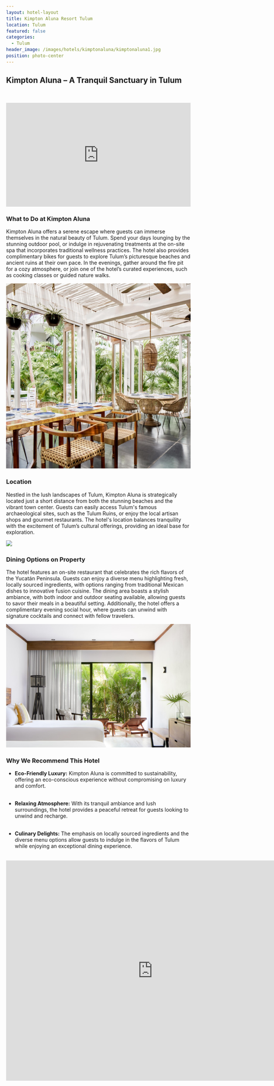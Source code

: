 ```yaml
---
layout: hotel-layout
title: Kimpton Aluna Resort Tulum
location: Tulum
featured: false
categories:
  - Tulum
header_image: /images/hotels/kimptonaluna/kimptonaluna1.jpg
position: photo-center
---
```

## Kimpton Aluna – A Tranquil Sanctuary in Tulum  

&nbsp;  

<style>.embed-container { position: relative; padding-bottom: 56.25%; height: 0; overflow: hidden; max-width: 100%; } .embed-container iframe, .embed-container object, .embed-container embed { position: absolute; top: 0; left: 0; width: 100%; height: 100%; }</style><div class='embed-container'><iframe src='https://www.youtube.com/embed/FTpGrqOrWLw' frameborder='0' allowfullscreen></iframe></div>

### What to Do at Kimpton Aluna  
Kimpton Aluna offers a serene escape where guests can immerse themselves in the natural beauty of Tulum. Spend your days lounging by the stunning outdoor pool, or indulge in rejuvenating treatments at the on-site spa that incorporates traditional wellness practices. The hotel also provides complimentary bikes for guests to explore Tulum’s picturesque beaches and ancient ruins at their own pace. In the evenings, gather around the fire pit for a cozy atmosphere, or join one of the hotel’s curated experiences, such as cooking classes or guided nature walks.

![](/images/hotels/kimptonaluna/kimptonaluna2.jpg)

### Location  
Nestled in the lush landscapes of Tulum, Kimpton Aluna is strategically located just a short distance from both the stunning beaches and the vibrant town center. Guests can easily access Tulum's famous archaeological sites, such as the Tulum Ruins, or enjoy the local artisan shops and gourmet restaurants. The hotel's location balances tranquility with the excitement of Tulum’s cultural offerings, providing an ideal base for exploration.

![](/images/hotels/kimptonaluna/kimptonaluna3.jpg)

### Dining Options on Property  
The hotel features an on-site restaurant that celebrates the rich flavors of the Yucatán Peninsula. Guests can enjoy a diverse menu highlighting fresh, locally sourced ingredients, with options ranging from traditional Mexican dishes to innovative fusion cuisine. The dining area boasts a stylish ambiance, with both indoor and outdoor seating available, allowing guests to savor their meals in a beautiful setting. Additionally, the hotel offers a complimentary evening social hour, where guests can unwind with signature cocktails and connect with fellow travelers.

![](/images/hotels/kimptonaluna/kimptonaluna4.jpg)

### Why We Recommend This Hotel  
- **Eco-Friendly Luxury:** Kimpton Aluna is committed to sustainability, offering an eco-conscious experience without compromising on luxury and comfort.  
&nbsp;  

- **Relaxing Atmosphere:** With its tranquil ambiance and lush surroundings, the hotel provides a peaceful retreat for guests looking to unwind and recharge.  
&nbsp;  

- **Culinary Delights:** The emphasis on locally sourced ingredients and the diverse menu options allow guests to indulge in the flavors of Tulum while enjoying an exceptional dining experience.  
&nbsp;  


<iframe src="https://www.google.com/maps/embed?pb=!1m18!1m12!1m3!1d3744.38040139881!2d-87.45365002435686!3d20.201507715676183!2m3!1f0!2f0!3f0!3m2!1i1024!2i768!4f13.1!3m3!1m2!1s0x8f4fd14f17e9414f%3A0x2fa8038b2394337c!2sKimpton%20Aluna%20Resort%20Tulum!5e0!3m2!1ses!2ses!4v1730638826330!5m2!1ses!2ses" width="800" height="600" style="border:0;" allowfullscreen="" loading="lazy" referrerpolicy="no-referrer-when-downgrade"></iframe>